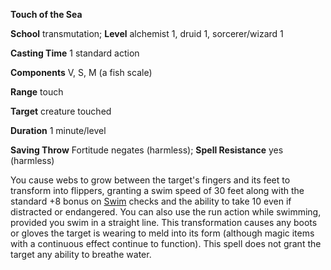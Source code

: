  **Touch of the Sea**

**School** transmutation; **Level** alchemist 1, druid 1, sorcerer/wizard 1

**Casting Time** 1 standard action

**Components** V, S, M (a fish scale)

**Range** touch

**Target** creature touched

**Duration** 1 minute/level

**Saving Throw** Fortitude negates (harmless); **Spell Resistance** yes (harmless)

You cause webs to grow between the target's fingers and its feet to transform into flippers, granting a swim speed of 30 feet along with the standard +8 bonus on [Swim](../../skills/swim#_swim) checks and the ability to take 10 even if distracted or endangered. You can also use the run action while swimming, provided you swim in a straight line. This transformation causes any boots or gloves the target is wearing to meld into its form (although magic items with a continuous effect continue to function). This spell does not grant the target any ability to breathe water.

